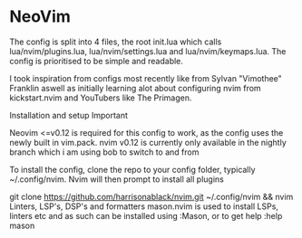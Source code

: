 # NeoVim
The config is split into 4 files, the root init.lua which calls lua/nvim/plugins.lua, lua/nvim/settings.lua and lua/nvim/keymaps.lua. The config is prioritised to be simple and readable.

I took inspiration from configs most recently like from Sylvan "Vimothee" Franklin aswell as initially learning alot about configuring nvim from kickstart.nvim and YouTubers like The Primagen.

Installation and setup
Important

Neovim <=v0.12 is required for this config to work, as the config uses the newly built in vim.pack. nvim v0.12 is currently only available in the nightly branch which i am using bob to switch to and from

To install the config, clone the repo to your config folder, typically ~/.config/nvim. Nvim will then prompt to install all plugins

git clone https://github.com/harrisonablack/nvim.git ~/.config/nvim && nvim
Linters, LSP's, DSP's and formatters
mason.nvim is used to install LSPs, linters etc and as such can be installed using :Mason, or to get help :help mason

